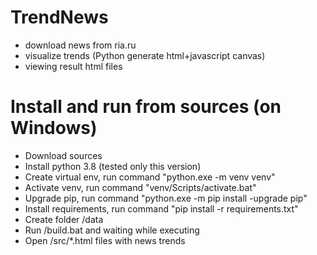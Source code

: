 # TrendNews

- download news from ria.ru
- visualize trends (Python generate html+javascript canvas)
- viewing result html files


# Install and run from sources (on Windows)

- Download sources
- Install python 3.8 (tested only this version)
- Create virtual env, run command "python.exe -m venv venv"
- Activate venv, run command "venv/Scripts/activate.bat"
- Upgrade pip, run command "python.exe -m pip install -upgrade pip"
- Install requirements, run command "pip install -r requirements.txt"
- Create folder /data
- Run /build.bat and waiting while executing
- Open /src/*.html files with news trends
